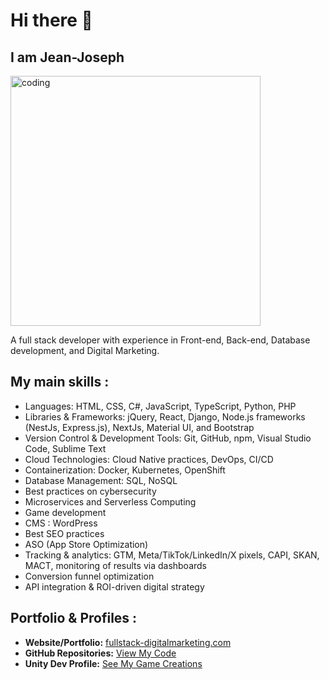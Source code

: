# Hi there 👋

## I am Jean-Joseph

<img src="https://github.com/user-attachments/assets/16af645d-a2ba-4e72-8f96-46cf79cead4a" alt="coding" width="400"/>

A full stack developer with experience in Front-end, Back-end, Database development, and Digital Marketing.

## My main skills :

- Languages: HTML, CSS, C#, JavaScript, TypeScript, Python, PHP
- Libraries & Frameworks: jQuery, React, Django, Node.js frameworks (NestJs, Express.js), NextJs, Material UI, and Bootstrap
- Version Control & Development Tools: Git, GitHub, npm, Visual Studio Code, Sublime Text
- Cloud Technologies: Cloud Native practices, DevOps, CI/CD
- Containerization: Docker, Kubernetes, OpenShift
- Database Management: SQL, NoSQL
- Best practices on cybersecurity
- Microservices and Serverless Computing
- Game development
- CMS : WordPress
- Best SEO practices
- ASO (App Store Optimization)
- Tracking & analytics: GTM, Meta/TikTok/LinkedIn/X pixels, CAPI, SKAN, MACT, monitoring of results via dashboards
- Conversion funnel optimization
- API integration & ROI-driven digital strategy

## Portfolio & Profiles :

- **Website/Portfolio:** [fullstack-digitalmarketing.com](https://www.fullstack-digitalmarketing.com/)
- **GitHub Repositories:** [View My Code](https://github.com/Jean-Joooo?tab=repositories)
- **Unity Dev Profile:** [See My Game Creations](https://play.unity.com/en/user/22629c72-4d39-48ff-bed8-08491b47a243)
